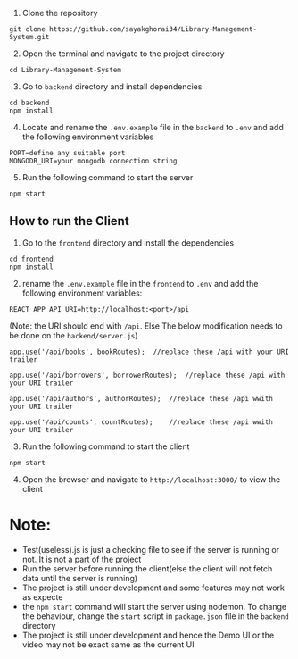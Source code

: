 
1. Clone the repository
```
git clone https://github.com/sayakghorai34/Library-Management-System.git
```
2. Open the terminal and navigate to the project directory
```
cd Library-Management-System
```
3. Go to `backend` directory and install dependencies
```
cd backend
npm install
```
4. Locate and rename the `.env.example` file in the `backend` to `.env` and add the following environment variables
```
PORT=define any suitable port
MONGODB_URI=your mongodb connection string
```
5. Run the following command to start the server
```
npm start
```
## How to run the Client
1. Go to the `frontend` directory and install the dependencies
```
cd frontend
npm install
```
2. rename the `.env.example` file in the `frontend` to `.env` and add the following environment variables:
```
REACT_APP_API_URI=http://localhost:<port>/api
```
(Note: the URI should end with `/api`. Else The below modification needs to be done on the `backend/server.js`)
```
app.use('/api/books', bookRoutes);  //replace these /api with your URI trailer

app.use('/api/borrowers', borrowerRoutes);  //replace these /api with your URI trailer

app.use('/api/authors', authorRoutes);  //replace these /api wwith your URI trailer

app.use('/api/counts', countRoutes);    //replace these /api wwith your URI trailer
```
3. Run the following command to start the client
```
npm start
```
4. Open the browser and navigate to `http://localhost:3000/` to view the client

# Note:
 - Test(useless).js is just a checking file to see if the server is running or not. It is not a part of the project
 - Run the server before running the client(else the client will not fetch data until the server is running)
 - The project is still under development and some features may not work as expecte 
 - the `npm start` command will start the server using nodemon. To change the behaviour, change the `start` script in `package.json` file in the `backend` directory
 - The project is still under development and hence the Demo UI or the video may not be exact same as the current UI

